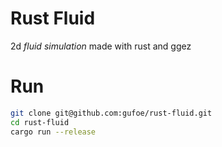 # Rust Fluid
2d *fluid simulation* made with rust and ggez


# Run
```bash
git clone git@github.com:gufoe/rust-fluid.git
cd rust-fluid
cargo run --release
```

